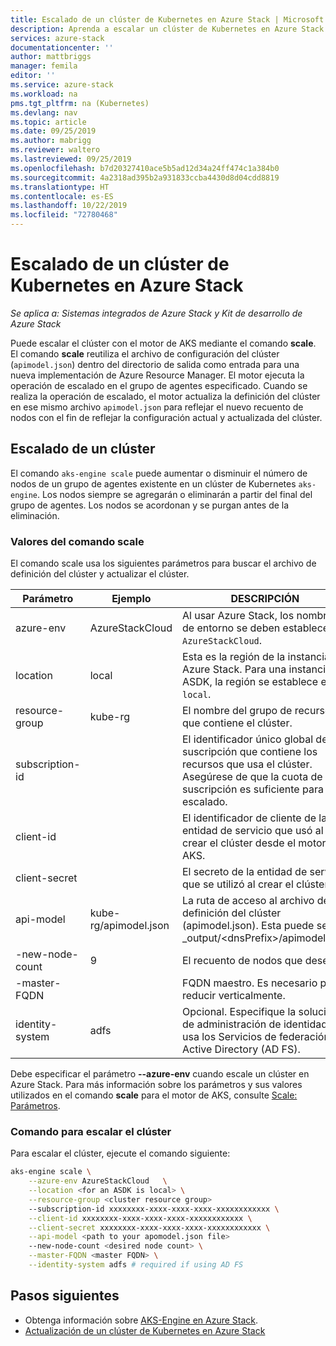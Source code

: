 ```yaml
---
title: Escalado de un clúster de Kubernetes en Azure Stack | Microsoft Docs
description: Aprenda a escalar un clúster de Kubernetes en Azure Stack.
services: azure-stack
documentationcenter: ''
author: mattbriggs
manager: femila
editor: ''
ms.service: azure-stack
ms.workload: na
pms.tgt_pltfrm: na (Kubernetes)
ms.devlang: nav
ms.topic: article
ms.date: 09/25/2019
ms.author: mabrigg
ms.reviewer: waltero
ms.lastreviewed: 09/25/2019
ms.openlocfilehash: b7d20327410ace5b5ad12d34a24ff474c1a384b0
ms.sourcegitcommit: 4a2318ad395b2a931833ccba4430d8d04cdd8819
ms.translationtype: HT
ms.contentlocale: es-ES
ms.lasthandoff: 10/22/2019
ms.locfileid: "72780468"
---
```

# <a name="scale-a-kubernetes-cluster-on-azure-stack"></a>Escalado de un clúster de Kubernetes en Azure Stack

*Se aplica a: Sistemas integrados de Azure Stack y Kit de desarrollo de Azure Stack*

Puede escalar el clúster con el motor de AKS mediante el comando **scale**. El comando **scale** reutiliza el archivo de configuración del clúster (`apimodel.json`) dentro del directorio de salida como entrada para una nueva implementación de Azure Resource Manager. El motor ejecuta la operación de escalado en el grupo de agentes especificado. Cuando se realiza la operación de escalado, el motor actualiza la definición del clúster en ese mismo archivo `apimodel.json` para reflejar el nuevo recuento de nodos con el fin de reflejar la configuración actual y actualizada del clúster.

## <a name="scale-a-cluster"></a>Escalado de un clúster

El comando `aks-engine scale` puede aumentar o disminuir el número de nodos de un grupo de agentes existente en un clúster de Kubernetes `aks-engine`. Los nodos siempre se agregarán o eliminarán a partir del final del grupo de agentes. Los nodos se acordonan y se purgan antes de la eliminación.

### <a name="values-for-the-scale-command"></a>Valores del comando scale

El comando scale usa los siguientes parámetros para buscar el archivo de definición del clúster y actualizar el clúster.

| Parámetro | Ejemplo | DESCRIPCIÓN |
| --- | --- | --- | 
| azure-env | AzureStackCloud | Al usar Azure Stack, los nombres de entorno se deben establecer en `AzureStackCloud`. | 
| location | local | Esta es la región de la instancia de Azure Stack. Para una instancia de ASDK, la región se establece en `local`.  | 
| resource-group | kube-rg | El nombre del grupo de recursos que contiene el clúster. | 
| subscription-id |  | El identificador único global de la suscripción que contiene los recursos que usa el clúster. Asegúrese de que la cuota de la suscripción es suficiente para el escalado. | 
| client-id |  | El identificador de cliente de la entidad de servicio que usó al crear el clúster desde el motor de AKS. | 
| client-secret |  | El secreto de la entidad de servicio que se utilizó al crear el clúster. | 
| api-model | kube-rg/apimodel.json | La ruta de acceso al archivo de definición del clúster (apimodel.json). Esta puede ser:  _output/\<dnsPrefix>/apimodel.json | 
| -new-node-count | 9 | El recuento de nodos que desea. | 
| -master-FQDN |  | FQDN maestro. Es necesario para reducir verticalmente. |
| identity-system | adfs | Opcional. Especifique la solución de administración de identidad si usa los Servicios de federación de Active Directory (AD FS). |

Debe especificar el parámetro **--azure-env** cuando escale un clúster en Azure Stack. Para más información sobre los parámetros y sus valores utilizados en el comando **scale** para el motor de AKS, consulte [Scale: Parámetros](https://github.com/Azure/aks-engine/blob/master/docs/topics/scale.md#parameters).

### <a name="command-to-scale-your-cluster"></a>Comando para escalar el clúster

Para escalar el clúster, ejecute el comando siguiente:

```bash
aks-engine scale \
    --azure-env AzureStackCloud   \
    --location <for an ASDK is local> \
    --resource-group <cluster resource group>
    --subscription-id xxxxxxxx-xxxx-xxxx-xxxx-xxxxxxxxxxxx \
    --client-id xxxxxxxx-xxxx-xxxx-xxxx-xxxxxxxxxxxx \
    --client-secret xxxxxxxx-xxxx-xxxx-xxxx-xxxxxxxxxxxx \
    --api-model <path to your apomodel.json file>
    --new-node-count <desired node count> \
    --master-FQDN <master FQDN> \
    --identity-system adfs # required if using AD FS
```

## <a name="next-steps"></a>Pasos siguientes

- Obtenga información sobre [AKS-Engine en Azure Stack](azure-stack-kubernetes-aks-engine-overview.md).
- [Actualización de un clúster de Kubernetes en Azure Stack](azure-stack-kubernetes-aks-engine-upgrade.md)